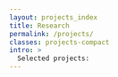 ```yaml
---
layout: projects_index
title: Research
permalink: /projects/
classes: projects-compact
intro: >
  Selected projects:
---
```


